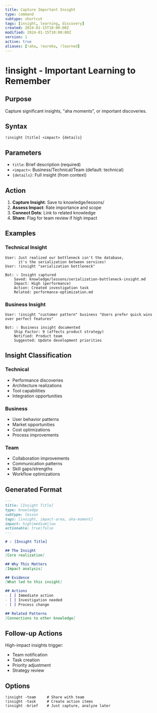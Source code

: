 ```yaml
---
title: Capture Important Insight
type: command
subtype: shortcut
tags: [insight, learning, discovery]
created: 2024-01-15T10:00:00Z
modified: 2024-01-15T10:00:00Z
version: 1
active: true
aliases: [!aha, !eureka, !learned]
---
```


# !insight - Important Learning to Remember

## Purpose
Capture significant insights, "aha moments", or important discoveries.

## Syntax
```
!insight [title] <impact> {details}
```

## Parameters
- `title`: Brief description (required)
- `<impact>`: Business/Technical/Team (default: technical)
- `{details}`: Full insight (from context)

## Action

1. **Capture Insight**: Save to knowledge/lessons/
2. **Assess Impact**: Rate importance and scope
3. **Connect Dots**: Link to related knowledge
4. **Share**: Flag for team review if high impact

## Examples

### Technical Insight
```
User: Just realized our bottleneck isn't the database, 
      it's the serialization between services!
User: !insight "serialization bottleneck"

Bot: 💡 Insight captured
    Saved: knowledge/lessons/serialization-bottleneck-insight.md
    Impact: High (performance)
    Action: Created investigation task
    Related: performance-optimization.md
```

### Business Insight
```
User: !insight "customer pattern" business "Users prefer quick wins over perfect features"

Bot: 💡 Business insight documented
    Ship Factor: 9 (affects product strategy)
    Notified: Product team
    Suggested: Update development priorities
```

## Insight Classification

### Technical
- Performance discoveries
- Architecture realizations
- Tool capabilities
- Integration opportunities

### Business
- User behavior patterns
- Market opportunities
- Cost optimizations
- Process improvements

### Team
- Collaboration improvements
- Communication patterns
- Skill gaps/strengths
- Workflow optimizations

## Generated Format

```markdown
---
title: [Insight Title]
type: knowledge
subtype: lesson
tags: [insight, impact-area, aha-moment]
impact: high|medium|low
actionable: true|false
---

# 💡 [Insight Title]

## The Insight
[Core realization]

## Why This Matters
[Impact analysis]

## Evidence
[What led to this insight]

## Actions
- [ ] Immediate action
- [ ] Investigation needed
- [ ] Process change

## Related Patterns
[Connections to other knowledge]
```

## Follow-up Actions

High-impact insights trigger:
- Team notification
- Task creation
- Priority adjustment
- Strategy review

## Options

```
!insight -team     # Share with team
!insight -task     # Create action items
!insight -brief    # Just capture, analyze later
```